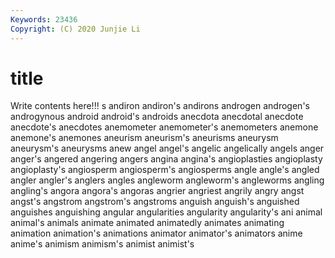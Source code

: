 ```yaml
---
Keywords: 23436
Copyright: (C) 2020 Junjie Li
---
```


# title

Write contents here!!!
s 
andiron 
andiron's 
andirons 
androgen 
androgen's
androgynous 
android 
android's 
androids 
anecdota 
anecdotal 
anecdote 
anecdote's 
anecdotes 
anemometer
anemometer's 
anemometers 
anemone 
anemone's 
anemones 
aneurism 
aneurism's 
aneurisms 
aneurysm 
aneurysm's
aneurysms 
anew 
angel 
angel's 
angelic 
angelically 
angels 
anger 
anger's 
angered
angering 
angers 
angina 
angina's 
angioplasties 
angioplasty 
angioplasty's 
angiosperm 
angiosperm's 
angiosperms
angle 
angle's 
angled 
angler 
angler's 
anglers 
angles 
angleworm 
angleworm's 
angleworms
angling 
angling's 
angora 
angora's 
angoras 
angrier 
angriest 
angrily 
angry 
angst
angst's 
angstrom 
angstrom's 
angstroms 
anguish 
anguish's 
anguished 
anguishes 
anguishing 
angular
angularities 
angularity 
angularity's 
ani 
animal 
animal's 
animals 
animate 
animated 
animatedly
animates 
animating 
animation 
animation's 
animations 
animator 
animator's 
animators 
anime 
anime's
animism 
animism's 
animist 
animist's 
